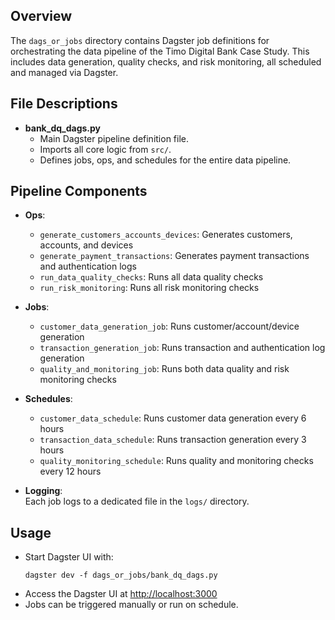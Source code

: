 ## Overview

The `dags_or_jobs` directory contains Dagster job definitions for orchestrating the data pipeline of the Timo Digital Bank Case Study. This includes data generation, quality checks, and risk monitoring, all scheduled and managed via Dagster.

## File Descriptions

- **bank_dq_dags.py**  
  - Main Dagster pipeline definition file.
  - Imports all core logic from `src/`.
  - Defines jobs, ops, and schedules for the entire data pipeline.

## Pipeline Components

- **Ops**:
  - `generate_customers_accounts_devices`: Generates customers, accounts, and devices
  - `generate_payment_transactions`: Generates payment transactions and authentication logs
  - `run_data_quality_checks`: Runs all data quality checks
  - `run_risk_monitoring`: Runs all risk monitoring checks

- **Jobs**:
  - `customer_data_generation_job`: Runs customer/account/device generation
  - `transaction_generation_job`: Runs transaction and authentication log generation
  - `quality_and_monitoring_job`: Runs both data quality and risk monitoring checks

- **Schedules**:
  - `customer_data_schedule`: Runs customer data generation every 6 hours
  - `transaction_data_schedule`: Runs transaction generation every 3 hours
  - `quality_monitoring_schedule`: Runs quality and monitoring checks every 12 hours

- **Logging**:  
  Each job logs to a dedicated file in the `logs/` directory.

## Usage

- Start Dagster UI with:  
  ```
  dagster dev -f dags_or_jobs/bank_dq_dags.py
  ```
- Access the Dagster UI at [http://localhost:3000](http://localhost:3000)
- Jobs can be triggered manually or run on schedule. 
